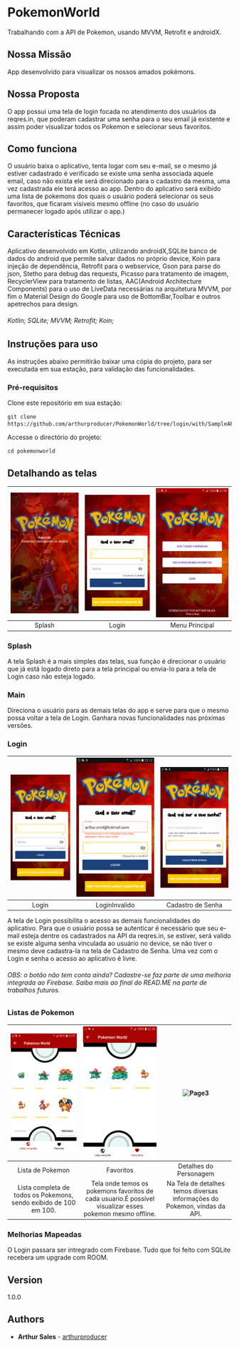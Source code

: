 # PokemonWorld
Trabalhando com a API de Pokemon, usando MVVM, Retrofit e androidX.

## Nossa Missão

App desenvolvido para visualizar os nossos amados pokémons. 

## Nossa Proposta

O app possui uma tela de login focada no atendimento dos usuários da reqres.in,
que poderam cadastrar uma senha para o seu email já existente e assim poder visualizar todos os Pokemon e selecionar seus favoritos. 

## Como funciona
O usuário baixa o aplicativo, tenta logar com seu e-mail, se o mesmo já estiver cadastrado é verificado se existe uma senha associada aquele email, caso não exista ele será direcionado para o cadastro da mesma, uma vez cadastrada ele terá acesso ao app.
Dentro do aplicativo será exibido uma lista de pokemons dos quais o usuário poderá selecionar os seus favoritos, que ficaram visiveis mesmo offline (no caso do usuário permanecer logado após utilizar o app.)

## Características Técnicas

Aplicativo desenvolvido em Kotlin, utilizando androidX,SQLite banco de dados do android que permite salvar dados no próprio device,
Koin para injeção de dependência, Retrofit para o webservice, Gson para parse do json, Stetho para debug das requests, Picasso para tratamento de imagem, RecyclerView para tratamento de listas, AAC(Android Architecture Components) para o uso de LiveData necessárias na arquitetura MVVM, por fim o Material Design do Google para uso de BottomBar,Toolbar e outros apetrechos para design.  

###### Kotlin; SQLite; MVVM; Retrofit; Koin;

## Instruções para uso

As instruções abaixo permitirão baixar uma cópia do projeto, para ser executada em sua estação, para validação das funcionalidades.

### Pré-requisitos

Clone este repositório em sua estação:

```
git clone https://github.com/arthurproducer/PokemonWorld/tree/login/with/SampleAPI
```

Accesse o directório do projeto:

```
cd pokemonworld
```

## Detalhando as telas
| ![Page1](printscreen/Splash.png)  | ![Page2](printscreen/Login.png) | ![Page3](printscreen/Main.png) |
|:---:|:---:|:---:|
| Splash | Login | Menu Principal |

### Splash
A tela Splash é a mais simples das telas, sua função é direcionar o usuário que já está logado direto para a tela principal ou envia-lo para a tela de Login caso não esteja logado.

### Main
Direciona o usuário para as demais telas do app e serve para que o mesmo possa voltar a tela de Login. Ganhara novas funcionalidades nas próximas versões.

### Login
| ![Page1](printscreen/Login.png)  | ![Page2](printscreen/LoginEmail.png) | ![Page3](printscreen/LoginRegisterPassword.png) |
|:---:|:---:|:---:|
| Login | LoginInvalido | Cadastro de Senha |

A tela de Login possibilita o acesso as demais funcionalidades do aplicativo. Para que o usuário possa se autenticar é necessário que seu e-mail esteja dentre os cadastrados na API da reqres.in, se estiver, será valido se existe alguma senha vinculada ao usuário no device, se não tiver o mesmo deve cadastra-la na tela de Cadastro de Senha. Uma vez com o Login e senha o acesso ao aplicativo é livre.
###### OBS: o botão não tem conta ainda? Cadastre-se faz parte de uma melhoria integrada ao Firebase. Saiba mais ao final do READ.ME na parte de trabalhos futuros.

### Listas de Pokemon
| ![Page1](printscreen/PokemonList.png)  | ![Page2](printscreen/PokemonFavorites.png) | ![Page3](printscreen/PokemonDetailsBtFavorites.png) |
|:---:|:---:|:---:|
| Lista de Pokemon | Favoritos | Detalhes do Personagem |
|Lista completa de todos os Pokemons, sendo exibido de 100 em 100.|Tela onde temos os pokemons favoritos de cada usuario.É possível visualizar esses pokemon mesmo offline.|Na Tela de detalhes temos diversas informações do Pokemon, vindas da  API.|

### Melhorias Mapeadas
O Login passara ser intregrado com Firebase.
Tudo que foi feito com SQLite recebera um upgrade com ROOM.

## Version

1.0.0


## Authors
* **Arthur Sales** - [arthurproducer](https://github.com/arthurproducer)

